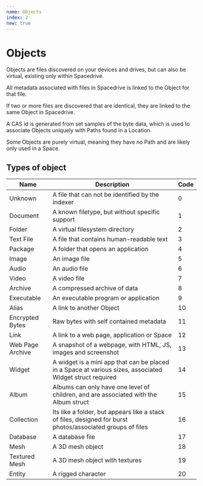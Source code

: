 ```yaml
---
name: Objects
index: 2
new: true
---
```


# Objects

Objects are files discovered on your devices and drives, but can also be virtual, existing only within Spacedrive.
 
All metadata associated with files in Spacedrive is linked to the Object for that file. 

If two or more files are discovered that are identical, they are linked to the same Object in Spacedrive.

A CAS id is generated from set samples of the byte data, which is used to associate Objects uniquely with Paths found in a Location.

Some Objects are purely virtual, meaning they have no Path and are likely only used in a Space.

## Types of object

| Name             | Description                                                  | Code |
| ---------------- | ------------------------------------------------------------ | ---- |
| Unknown          | A file that can not be identified by the indexer             | 0    |
| Document         | A known filetype, but without specific support               | 1    |
| Folder           | A virtual filesystem directory                               | 2    |
| Text File        | A file that contains human-readable text                     | 3    |
| Package          | A folder that opens an application                           | 4    |
| Image            | An image file                                                | 5    |
| Audio            | An audio file                                                | 6    |
| Video            | A video file                                                 | 7    |
| Archive          | A compressed archive of data                                 | 8    |
| Executable       | An executable program or application                         | 9    |
| Alias            | A link to another Object                                     | 10   |
| Encrypted Bytes  | Raw bytes with self contained metadata                       | 11   |
| Link             | A link to a web page, application or Space                   | 12   |
| Web Page Archive | A snapshot of a webpage, with HTML, JS, images and screenshot | 13   |
| Widget           | A widget is a mini app that can be placed in a Space at various sizes, associated Widget struct required | 14   |
| Album            | Albums can only have one level of children, and are associated with the Album struct | 15   |
| Collection       | Its like a folder, but appears like a stack of files, designed for burst photos/associated groups of files | 16   |
| Database       | A database file | 17   |
| Mesh       | A 3D mesh object | 18   |
| Textured Mesh       | A 3D mesh object with textures | 19   |
| Entity       | A rigged character  | 20   |